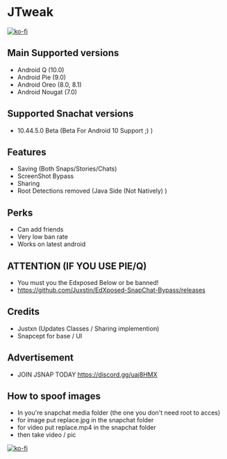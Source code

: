 # JTweak

[![ko-fi](https://www.ko-fi.com/img/githubbutton_sm.svg)](https://ko-fi.com/R6R11CS1Q)

## Main Supported versions

- Android Q (10.0)
- Android Pie (9.0)
- Android Oreo (8.0, 8.1) 
- Android Nougat (7.0)


## Supported Snachat versions

- 10.44.5.0 Beta (Beta For Android 10 Support ;) )

## Features
- Saving (Both Snaps/Stories/Chats)
- ScreenShot Bypass
- Sharing
- Root Detections removed (Java Side (Not Natively) )


## Perks
- Can add friends
- Very low ban rate
- Works on latest android

## ATTENTION (IF YOU USE PIE/Q)
- You must you the Edxposed Below or be banned!
- https://github.com/Juxstin/EdXposed-SnapChat-Bypass/releases

## Credits
- Justxn (Updates Classes / Sharing implemention)
- Snapcept for base / UI

## Advertisement
- JOIN JSNAP TODAY https://discord.gg/uaj8HMX

## How to spoof images
- In you're snapchat media folder (the one you don't need root to acces)
- for image put replace.jpg in the snapchat folder
- for video put replace.mp4 in the snapchat folder
- then take video / pic

[![ko-fi](https://www.ko-fi.com/img/githubbutton_sm.svg)](https://ko-fi.com/R6R11CS1Q)
